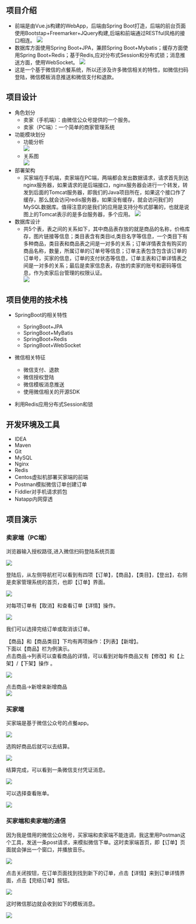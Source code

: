 ## 项目介绍  
* 前端是由Vue.js构建的WebApp，后端由Spring Boot打造，后端的前台页面使用Bootstap+Freemarker+JQuery构建,后端和前端通过RESTful风格的接口相连。
![](https://github.com/sqmax/springboot-project/blob/blog/pic/34.PNG)
* 数据库方面使用Spring Boot+JPA，兼顾Spring Boot+Mybatis；缓存方面使用Spring Boot+Redis；基于Redis,应对分布式Session和分布式锁；消息推送方面，使用WebSocket。
![](https://github.com/sqmax/springboot-project/blob/blog/pic/21.PNG)
* 这是一个基于微信的点餐系统，所以还涉及许多微信相关的特性，如微信扫码登陆，微信模板消息推送和微信支付和退款。

## 项目设计

* 角色划分
    * 卖家（手机端）：由微信公众号提供的一个服务。
    * 卖家（PC端）：一个简单的商家管理系统
* 功能模块划分
    * 功能分析   
        ![](https://github.com/sqmax/springboot-project/blob/blog/pic/35.PNG)   
    * 关系图           
        ![](https://github.com/sqmax/springboot-project/blob/blog/pic/36.PNG)   
* 部署架构
    * 买家端在手机端，卖家端在PC端，两端都会发出数据请求，请求首先到达nginx服务器，如果请求的是后端接口，nginx服务器会进行一个转发，转发到后面的Tomcat服务器，即我们的Java项目所在，如果这个接口作了缓存，那么就会访问redis服务器，如果没有缓存，就会访问我们的MySQL数据库。值得注意的是我们的应用是支持分布式部署的，也就是说图上的Tomcat表示的是多台服务器，多个应用。
    ![](https://github.com/sqmax/springboot-project/blob/blog/pic/37.PNG)
* 数据库设计
    *  共5个表，表之间的关系如下，其中商品表存放的就是商品的名称，价格库存，图片链接等信息；类目表含有类目id,类目名字等信息，一个类目下有多种商品，类目表和商品表之间是一对多的关系；订单详情表含有购买的商品名称，数量，所属订单的订单号等信息；订单主表包含包含该订单的订单号，买家的信息，订单的支付状态等信息，订单主表和订单详情表之间是一对多的关系；最后是卖家信息表，存放的卖家的账号和密码等信息，作为卖家后台管理的权限认证。    
    ![](https://github.com/sqmax/springboot-project/blob/blog/pic/38.PNG)       


## 项目使用的技术栈
* SpringBoot的相关特性
    * SpringBoot+JPA
    * SpringBoot+MyBatis
    * SpringBoot+Redis
    * SpringBoot+WebSocket
    
* 微信相关特征
    * 微信支付、退款
    * 微信授权登陆
    * 微信模板消息推送
    * 使用微信相关的开源SDK
* 利用Redis应用分布式Session和锁

## 开发环境及工具
* IDEA   
* Maven   
* Git   
* MySQL
* Nginx
* Redis                
* Centos虚拟机部署买家端的前端                             
* Postman模拟微信订单创建订单
* Fiddler对手机请求抓包    
* Natapp内网穿透                                                       
## 项目演示   
### 卖家端（PC端）  
浏览器输入授权路径,进入微信扫码登陆系统页面         

![](https://github.com/sqmax/springboot-project/blob/blog/pic/24.PNG)                                                         

登陆后，从左侧导航栏可以看到有四项【订单】，【商品】，【类目】，【登出】，右侧是卖家管理系统的首页，也即【订单】界面。   

![](https://github.com/sqmax/springboot-project/blob/blog/pic/25.PNG)   

 对每项订单有【取消】和查看订单【详情】操作。
 
 ![](https://github.com/sqmax/springboot-project/blob/blog/pic/28.PNG)
 
 我们可以选择完结订单或取消该订单。       

【商品】和【商品类目】下均有两项操作：【列表】【新增】。      
下面以【商品】栏为例演示。     
点击商品->列表可以查看商品的详情，可以看到对每件商品又有【修改】和【上架】/【下架】操作 。       

![](https://github.com/sqmax/springboot-project/blob/blog/pic/26.PNG)

点击商品->新增来新增商品        
 ![](https://github.com/sqmax/springboot-project/blob/blog/pic/23.PNG)     
 
### 买家端
买家端是基于微信公众号的点餐app。      

![](https://github.com/sqmax/springboot-project/blob/blog/pic/28.jpg)

选购好商品后就可以去结算。

![](https://github.com/sqmax/springboot-project/blob/blog/pic/30.jpg)

结算完成，可以看到一条微信支付凭证消息。

![](https://github.com/sqmax/springboot-project/blob/blog/pic/31.jpg)

可以选择查看账单。

![](https://github.com/sqmax/springboot-project/blob/blog/pic/32.jpg)

### 买家端和卖家端的通信
因为我是借用的微信公众账号，买家端和卖家端不能连调，我这里用Postman这个工具，发送一条post请求，来模拟微信下单。这时卖家端首页，即【订单】页面就会弹出一个窗口，并播放音乐。   

![](https://github.com/sqmax/springboot-project/blob/blog/pic/27.PNG)  

点击关闭按钮，在订单页面找到找到新下的订单，点击【详情】来到订单详情界面，点击【完结订单】按钮。

![](https://github.com/sqmax/springboot-project/blob/blog/pic/33.PNG)

这时微信那边就会收到如下的模板消息。   

![](https://github.com/sqmax/springboot-project/blob/blog/pic/29.jpg)


